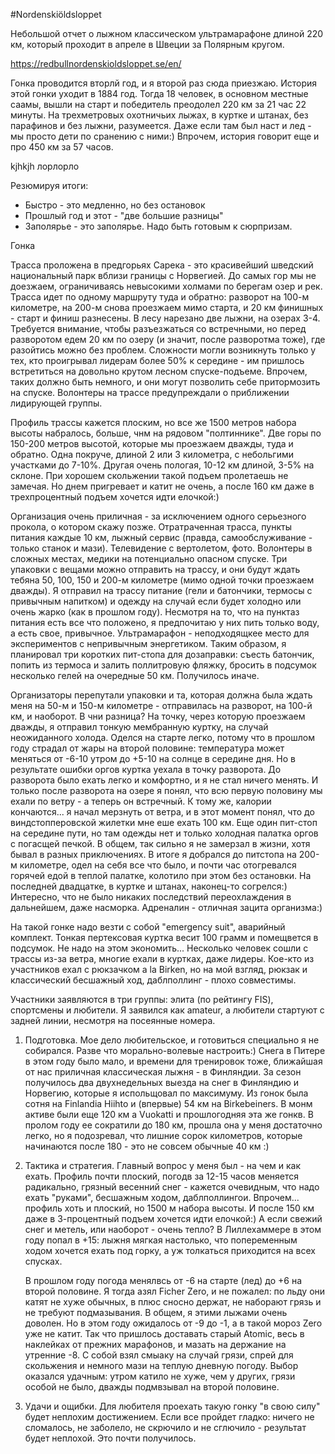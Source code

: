 #Nordenskiöldsloppet

Небольшой отчет о лыжном классическом ультрамарафоне длиной 220 км, который проходит в апреле в Швеции за Полярным кругом.

https://redbullnordenskioldsloppet.se/en/

Гонка проводится вторлй год, и я второй раз сюда приезжаю.
История этой гонки уходит в 1884 год. Тогда 18 человек, в основном местные саамы, вышли на старт и победитель преодолел 220 км за 21 час 22 минуты. На трехметровых охотничьих лыжах, в куртке и штанах, без парафинов и без лыжни, разумеется. Даже если там был наст и лед - мы просто дети по сранению с ними:) Впрочем, история говорит еще и про 450 км за 57 часов.

kjhkjh
лорлорло

Резюмируя итоги:

* Быстро - это медленно, но без остановок
* Прошлый год и этот - "две большие разницы"
* Заполярье - это заполярье. Надо быть готовым к сюрпризам.

Гонка

Трасса проложена в предгорьях Сарека - это красивейший шведский национальный парк вблизи границы с Норвегией. До самых гор мы не доезжаем, ограничиваясь невысокими холмами по берегам озер и рек. Трасса идет по одному маршруту туда и обратно: разворот на 100-м километре, на 200-м снова проезжаем мимо старта, и 20 км финишных - старт и финиш разнесены. В лесу нарезано две лыжни, на озерах 3-4. Требуется внимание, чтобы разъезжаться со встречными, но перед разворотом едем 20 км по озеру (и значит, после разворотма тоже), где разойтись можно без проблем. Сложности могли возникнуть только у тех, кто проигрывал лидерам более 50% к середине - им пришлось встретиться на довольно крутом лесном спуске-подъеме. Впрочем, таких должно быть немного, и они могут позволить себе притормозить на спуске. Волонтеры на трассе предупреждали о приближении лидирующей группы.

Профиль трассы кажется плоским, но все же 1500 метров набора высоты набралось, больше, чнм на рядовом "полтиннике". Две горы по 150-200 метров высотой, которые мы проезжаем дважды, туда и обратно. Одна покруче, длиной 2 или 3 километра, с небольгими участками до 7-10%. Другая очень пологая, 10-12 км длиной, 3-5% на склоне. При хорошем скольжении такой подъем пролетаешь не замечая. Но днем пригревает и катит не очень, а после 160 км даже в трехпроцентный подъем хочется идти елочкой:)

Организация очень приличная - за исключением одного серьезного прокола, о котором скажу позже. Отратраченная трасса, пункты питания каждые 10 км, лыжный сервис (правда, самообслуживание - только станок и мази). Телевидение с вертолетом, фото. Волонтеры в сложных местах, медики на потенциально опасном спуске. Три упаковки с вещами можно отправить на трассу, и они будут ждать тебяна 50, 100, 150 и 200-м километре (мимо одной точки проезжаем дважды). Я отправил на трассу питание (гели и батончики, термосы с привычным напитком) и одежду на случай если будет холодно или очень жарко (как в прошлом году). Несмотря на то, что на пунктаз питания есть все что положено, я предпочитаю у них пить только воду, а есть свое, привычное. Ультрамарафон - неподходящкее место для экспериментов с непривычным энергетиком. Таким образом, я планировал три коротких пит-стопа для дозаправки: съесть батончик, попить из термоса и залить поллитровую фляжку, бросить в подсумок несколько гелей на очередные 50 км. Получилось иначе.

Организаторы перепутали упаковки и та, которая должна была ждать меня на 50-м и 150-м километре - отправилась на разворот, на 100-й км, и наоборот. В чни разница? На точку, через которую проезжаем дважды, я отправил тонкую мембранную куртку, на случай неожиданного холода. Оделся на старте легко, потому что в прошлом году страдал от жары на второй половине: температура может меняться от -6-10 утром до +5-10 на солнце в середине дня. Но в результате ошибки оргов куртка уехала в точку разворота. До разворота было ехать легко и комфортно, и я не стал ничего менять. И только после разворота на озере я понял, что всю первую половину мы ехали по ветру - а теперь он встречный. К тому же, калории кончаются... я начал мерзнуть от ветра, и в этот момент понял, что до виндстопперовской жилетки мне еше ехать 100 км. Еще один пит-стоп на середине пути, но там одежды нет и только холодная палатка оргов с погасщей печкой. В общем, так сильно я не замерзал в жизни, хотя бывал в разных приключениях. В итоге я добрался до питстопа на 200-м километре, одел на себя все что было, и почти час отогревался горячей едой в теплой палатке, колотило при этом без остановки. На последней двадцатке, в куртке и  штанах, наконец-то согрелся:) Интересно, что не было никаких последствий переохлаждения в дальнейшем, даже насморка. Адреналин - отличная зацита организма:) 

На такой гонке надо везти с собой "emergency suit", аварийный комплект. Тонкая пертексовая куртка весит 100 грамм и помещвется в подсумок. Не надо на этом экономить... Несколько человек сошли с трассы из-за ветра, многие ехали в куртках, даже лидеры. Кое-кто из участников ехал с рюкзачком a la Birken, но на мой взгляд, рюкзак и классический бесшажный ход, даблполлинг - плохо совместимы.

Участники заявляются в три группы: элита (по рейтингу FIS), спортсмены и любители. Я заявился как amateur, а любители стартуют с задней линии, несмотря на посеянные номера.
 
1. Подготовка. Мое дело любительское, и готовиться специально я не собирался. Разве что морально-волевые настроить:) Снега в Питере в этом году было мало, и времени для тренировок тоже, ближайшая от нас приличная классическая лыжня - в Финляндии. За сезон получилось два двухнедельных выезда на снег в Финляндию и Норвегию, которые я испольщовал по максимуму. Из гонок была сотня на Finlandia Hiihto и (впервые) 54 км на Birkebeiners. В монм активе были еще 120 км а Vuokatti и прошлогодняя эта же гонкв. В пролом году ее сократили до 180 км, прошла она у меня достаточно легко, но я подозревал, что лишние сорок километров, которые начинаются после 180 - это не совсем обычные 40 км :)

2. Тактика и стратегия. Главный вопрос у меня был - на чем и как ехать. Профиль почти плоский, погодв за 12-15 часов меняется радикально, грязный весенний снег - кажется очевидным, что надо ехать "руками", бесшажным ходом, даблполлингои. Впрочем... профиль хоть и плоский, но 1500 м набора высоты. И после 150 км даже в 3-процентный подъем хочется идти елочкой:) А если свежий снег и метель, или наоборот - очень тепло? В Лиллехаммере в этом году попал в +15: лыжня мягкая настолько, что попеременным ходом хочется ехать под горку, а уж толкаться приходится на всех спусках. 

   В прошлом году погода менялвсь от -6 на старте (лед) до +6 на второй половине. Я тогда азял Ficher Zero, и не пожалел: по льду они катят не хуже обычных, в плюс сносно держат, не наборают грязь и не требуют подмазывания. В общем, я этими лыжами очень доволен. Но в этом году ожидалось от -9 до -1, а в такой мороз Zero уже не катит. Так что пришлось доставать старый Atomic, весь в наклейках от прежних марафонов, и мазать на держание на утренние -8. С собой взял смыаку на случай грязи, спрей для скольжения и немного мази на теплую дневную погоду. Выбор оказался удачным: утром катило не хуже, чем у других, грязи особой не было, дважды подмвзывал на второй половине.
   
  3. Удачи и ощибки. Для любителя проехать такую гонку "в свою силу" будет неплохим достижением. Если все пройдет гладко: ничего не сломалось, не заболело, не скрючило и не сглючило - результат будет неплохой. Это почти получилось.
  
